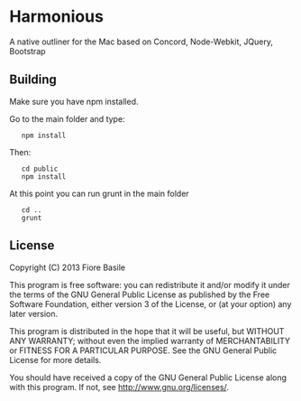 Harmonious
==========

A native outliner for the Mac based on Concord, Node-Webkit, JQuery, Bootstrap
		

Building
--------

Make sure you have npm installed.

Go to the main folder and type:

```
   npm install
```

Then:

```
   cd public
   npm install
```

At this point you can run grunt in the main folder


```
   cd ..
   grunt
```

License
-------

Copyright (C) 2013 Fiore Basile

This program is free software: you can redistribute it and/or modify
it under the terms of the GNU General Public License as published by
the Free Software Foundation, either version 3 of the License, or
(at your option) any later version.

This program is distributed in the hope that it will be useful,
but WITHOUT ANY WARRANTY; without even the implied warranty of
MERCHANTABILITY or FITNESS FOR A PARTICULAR PURPOSE.  See the
GNU General Public License for more details.

You should have received a copy of the GNU General Public License
along with this program.  If not, see http://www.gnu.org/licenses/.
